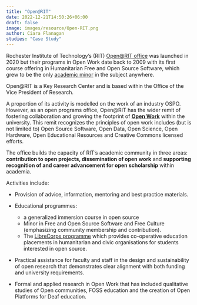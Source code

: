 ```yaml
---
title: "Open@RIT"
date: 2022-12-21T14:50:26+06:00
draft: false
image: images/resource/Open-RIT.png
author: Ciara Flanagan
studies: "Case Study"
---
```


Rochester Institute of Technology’s (RIT) [Open@RIT office](https://openr.it/) was launched in 2020 but their programs in Open Work date back to 2009 with its first course offering in Humanitarian Free and Open Source Software, which grew to be the only [academic minor](https://www.rit.edu/study/free-and-open-source-software-and-free-culture-minor) in the subject anywhere.

Open@RIT is a Key Research Center and is based within the Office of the Vice President of Research.

A proportion of its activity is modelled on the work of an industry OSPO. However, as an open programs office, Open@RIT has the wider remit of fostering collaboration and growing the footprint of [<b> Open Work</b>](https://openworkdefinition.com/) within the university. This remit recognizes the principles of open work includes (but is not limited to) Open Source Software, Open Data, Open Science, Open Hardware, Open Educational Resources and Creative Commons licensed efforts.

The office builds the capacity of RIT’s academic community in three areas: <b>contribution to open projects, dissemination of open work</b> and <b>supporting recognition of and career advancement for open scholarship</b> within academia.

Activities include:

* Provision of advice, information, mentoring and best practice materials. 
* Educational programmes:

    * a generalized immersion course in open source
    * Minor in Free and Open Source Software and Free Culture (emphasizing community membership and contribution).
    * The [LibreCorps programme](https://fossrit.github.io/librecorps/) which provides co-operative education placements in humanitarian and civic organisations for students interested in open source.
* Practical assistance for faculty and staff in the design and sustainability of open research that demonstrates clear alignment with both funding and university requirements.
* Formal and applied research in Open Work that has included qualitative studies of Open communities, FOSS education and the creation of Open Platforms for Deaf education.

